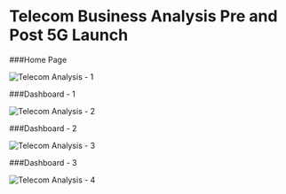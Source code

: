 # Telecom Business Analysis Pre and Post 5G Launch

###Home Page

![Telecom Analysis - 1](https://github.com/SanjaysAnalysis/Telecom_Business_Analysis_Pre_and_Post_5G_Launch/assets/150272382/ee34c118-0849-4cb8-860d-ff7bd5a41fda)

###Dashboard - 1

![Telecom Analysis - 2](https://github.com/SanjaysAnalysis/Telecom_Business_Analysis_Pre_and_Post_5G_Launch/assets/150272382/b7df6ab6-e83d-4190-8202-6940848394a8)


###Dashboard - 2

![Telecom Analysis - 3](https://github.com/SanjaysAnalysis/Telecom_Business_Analysis_Pre_and_Post_5G_Launch/assets/150272382/81eb7ce3-c5dc-4e60-8404-fef33dda1cc3)


###Dashboard - 3

![Telecom Analysis - 4](https://github.com/SanjaysAnalysis/Telecom_Business_Analysis_Pre_and_Post_5G_Launch/assets/150272382/7b631931-6598-410b-8803-bba9167e8df1)
